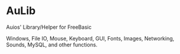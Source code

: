 # AuLib

Auios' Library/Helper for FreeBasic

Windows, File IO, Mouse, Keyboard, GUI, Fonts, Images, Networking, Sounds, MySQL, and other functions.
